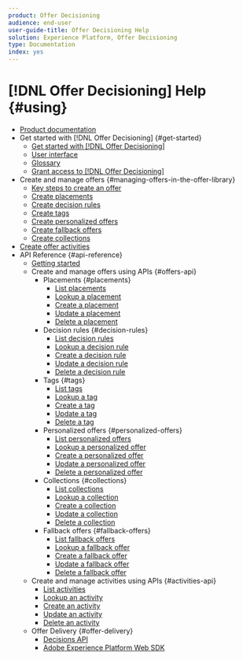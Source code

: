 ```yaml
---
product: Offer Decisioning
audience: end-user
user-guide-title: Offer Decisioning Help
solution: Experience Platform, Offer Decisioning
type: Documentation
index: yes
---
```


# [!DNL Offer Decisioning] Help {#using}

+ [Product documentation](offer-decisioning-home.md)
+ Get started with [!DNL Offer Decisioning] {#get-started}
    + [Get started with [!DNL Offer Decisioning]](get-started/using/starting-offer-decisioning.md)
    + [User interface](get-started/using/user-interface.md)
    + [Glossary](get-started/using/glossary.md)
    + [Grant access to [!DNL Offer Decisioning]](get-started/using/granting-access-to-offer-decisioning.md)
+ Create and manage offers {#managing-offers-in-the-offer-library}
    + [Key steps to create an offer](offer-library/using/key-steps.md)
    + [Create placements](offer-library/using/creating-placements.md)
    + [Create decision rules](offer-library/using/creating-decision-rules.md)
    + [Create tags](offer-library/using/creating-tags.md)
    + [Create personalized offers](offer-library/using/creating-personalized-offers.md)
    + [Create fallback offers](offer-library/using/creating-fallback-offers.md)
    + [Create collections](offer-library/using/creating-collections.md)
+ [Create offer activities](create-offer-activities.md)
+ API Reference {#api-reference}
    + [Getting started](api-reference/getting-started.md)
    + Create and manage offers using APIs {#offers-api}
        + Placements {#placements}
            + [List placements](api-reference/offers-api/placements/list.md)
            + [Lookup a placement](api-reference/offers-api/placements/lookup.md)
            + [Create a placement](api-reference/offers-api/placements/create.md)
            + [Update a placement](api-reference/offers-api/placements/update.md)
            + [Delete a placement](api-reference/offers-api/placements/delete.md)
        + Decision rules {#decision-rules}
            + [List decision rules](api-reference/offers-api/decision-rules/list.md)
            + [Lookup a decision rule](api-reference/offers-api/decision-rules/lookup.md)
            + [Create a decision rule](api-reference/offers-api/decision-rules/create.md)
            + [Update a decision rule](api-reference/offers-api/decision-rules/update.md)
            + [Delete a decision rule](api-reference/offers-api/decision-rules/delete.md)
        + Tags {#tags}
            + [List tags](api-reference/offers-api/tags/list.md)
            + [Lookup a tag](api-reference/offers-api/tags/lookup.md)
            + [Create a tag](api-reference/offers-api/tags/create.md)
            + [Update a tag](api-reference/offers-api/tags/update.md)
            + [Delete a tag](api-reference/offers-api/tags/delete.md)
        + Personalized offers {#personalized-offers}
            + [List personalized offers](api-reference/offers-api/personalized-offers/list.md)
            + [Lookup a personalized offer](api-reference/offers-api/personalized-offers/lookup.md)
            + [Create a personalized offer](api-reference/offers-api/personalized-offers/create.md)
            + [Update a personalized offer](api-reference/offers-api/personalized-offers/update.md)
            + [Delete a personalized offer](api-reference/offers-api/personalized-offers/delete.md)
        + Collections {#collections}
            + [List collections](api-reference/offers-api/collections/list.md)
            + [Lookup a collection](api-reference/offers-api/collections/lookup.md)
            + [Create a collection](api-reference/offers-api/collections/create.md)
            + [Update a collection](api-reference/offers-api/collections/update.md)
            + [Delete a collection](api-reference/offers-api/collections/delete.md)
        + Fallback offers {#fallback-offers}
            + [List fallback offers](api-reference/offers-api/fallback-offers/list.md)
            + [Lookup a fallback offer](api-reference/offers-api/fallback-offers/lookup.md)
            + [Create a fallback offer](api-reference/offers-api/fallback-offers/create.md)
            + [Update a fallback offer](api-reference/offers-api/fallback-offers/update.md)
            + [Delete a fallback offer](api-reference/offers-api/fallback-offers/delete.md)
    + Create and manage activities using APIs {#activities-api}
        + [List activities](api-reference/activities-api/activities/list.md)
        + [Lookup an activity](api-reference/activities-api/activities/lookup.md)
        + [Create an activity](api-reference/activities-api/activities/create.md)
        + [Update an activity](api-reference/activities-api/activities/update.md)
        + [Delete an activity](api-reference/activities-api/activities/delete.md)
    + Offer Delivery {#offer-delivery}
        + [Decisions API](api-reference/decisions-api/deliver-offers.md)
        + [Adobe Experience Platform Web SDK](https://experienceleague.adobe.com/docs/experience-platform/edge/personalization/offer-decisioning/offer-decisioning-overview.html?lang=en#offer-decisioning-overview)